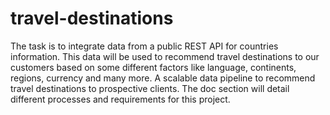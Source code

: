 # travel-destinations
The task is to integrate data from a public REST API for countries information. This data will be used to recommend travel destinations to our customers based on some different factors like language, continents, regions, currency and many more. A scalable data pipeline to recommend travel destinations to prospective clients.
The doc section will detail different processes and requirements for this project.